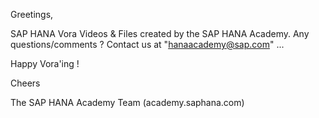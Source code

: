 Greetings,

SAP HANA Vora Videos & Files created by the SAP HANA Academy. Any questions/comments ? Contact us at "hanaacademy@sap.com" ...

Happy Vora'ing !

Cheers

The SAP HANA Academy Team
(academy.saphana.com)
